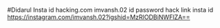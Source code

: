 #Didarul
Insta id hacking.com
imvansh.02 id password hack
link insta id
https://instagram.com/imvansh.02?igshid=MzRlODBiNWFlZA==
